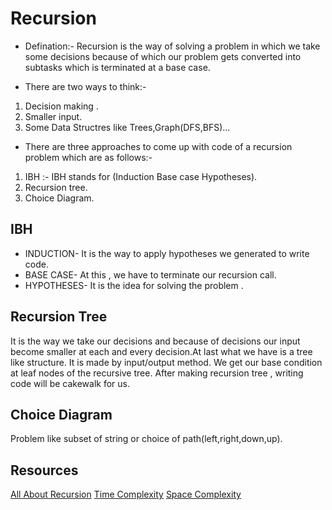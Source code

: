 # Recursion 

- Defination:- Recursion is the way of solving a problem in which we take some decisions because of which our problem gets converted into subtasks which is terminated at a base case.

- There are two ways to think:-
1. Decision making .
2. Smaller input.
3. Some Data Structres like Trees,Graph(DFS,BFS)...

- There are three approaches to come up with code of a recursion problem which are as follows:-

1. IBH :- IBH stands for (Induction Base case Hypotheses).
2. Recursion tree.
3. Choice Diagram.

## IBH

* INDUCTION- It is the way to apply hypotheses we generated to write code.
* BASE CASE- At this , we have to terminate our recursion call.
* HYPOTHESES- It is the idea for solving the problem .

## Recursion Tree 
It is the way we take our decisions and because of decisions our input become smaller at each and every decision.At last what we have is a tree like structure. It is made by input/output method. We get our base condition at leaf nodes of the recursive tree.
After making recursion tree , writing code will be cakewalk for us.

## Choice Diagram
Problem like subset of string or choice of path(left,right,down,up).

## Resources
[All About Recursion](https://www.youtube.com/watch?v=kHi1DUhp9kM&list=PL_z_8CaSLPWeT1ffjiImo0sYTcnLzo-wY)
[Time Complexity](https://leetcode.com/explore/learn/card/recursion-i/256/complexity-analysis/1669/)
[Space Complexity](https://leetcode.com/explore/learn/card/recursion-i/256/complexity-analysis/1671/)

